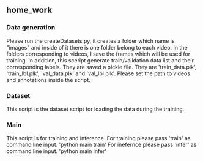 ## home_work

### Data generation
Please run the createDatasets.py, it creates a folder which name is "images" and inside of it there is one folder belong to each video. In the folders corresponding to videos, I save the frames which will be used for training.
In addition, this sceript generate train/validation data list and their corresponding labels. They are saved a pickle file. They are 'train_data.plk', 'train_lbl.plk', 'val_data.plk' and 'val_lbl.plk'.
Please set the path to videos and annotations inside the script.

### Dataset
This script is the dataset script for loading the data during the training.

### Main
This script is for training and inference.
For training please pass 'train' as command line input. 'python main train'
For inefernce please pass 'infer' as command line input. 'python main infer'

